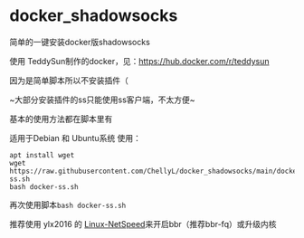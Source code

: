 # docker_shadowsocks
简单的一键安装docker版shadowsocks

使用 TeddySun制作的docker，见：https://hub.docker.com/r/teddysun

因为是简单脚本所以不安装插件（

~大部分安装插件的ss只能使用ss客户端，不太方便~

基本的使用方法都在脚本里有

适用于Debian 和 Ubuntu系统
使用：
```
apt install wget
wget https://raw.githubusercontent.com/ChellyL/docker_shadowsocks/main/docker-ss.sh
bash docker-ss.sh
```
再次使用脚本`bash docker-ss.sh`

推荐使用  ylx2016 的 [Linux-NetSpeed](https://github.com/ylx2016/Linux-NetSpeed)来开启bbr（推荐bbr-fq）或升级内核
